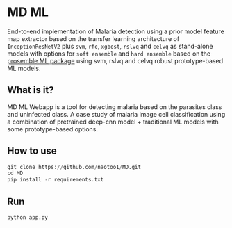 # MD ML
End-to-end implementation of Malaria detection using a prior model feature map extractor based on the transfer learning architecture of ```InceptionResNetV2``` plus ```svm```, ```rfc```, ```xgbost```, ```rslvq``` and ```celvq``` as stand-alone models with options for ```soft ensemble``` and ```hard ensemble``` based on the [prosemble ML package](https://github.com/naotoo1/prosemble) using svm, rslvq and celvq robust prototype-based ML models.

## What is it?
MD ML Webapp is a tool for detecting malaria based on the parasites class and uninfected class. A case study of malaria image cell classification using a combination of pretrained deep-cnn model + traditional ML models with some prototype-based options.

## How to use
```python
git clone https://github.com/naotoo1/MD.git
cd MD
pip install -r requirements.txt
```
## Run 
```python
python app.py
```


